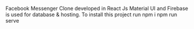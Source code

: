 Facebook Messenger Clone developed in React Js
Material UI and Firebase is used for database & hosting.
To install this project run
npm i
npm run serve
